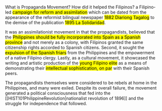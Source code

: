 What is Propaganda Movement? How did it helped the Filipinos?
a Filipino-led <mark class="hltr-lightgreen">campaign for reform and assimilation</mark> which can be dated from the appearance of the reformist bilingual newspaper <mark class="hltr-lightblue">1882 Diariong Tagalog</mark> to the demise of the publication <mark class="hltr-lightblue">1895 La Solidaridad</mark>.

It was an assimilationist movement in that the propagandists, believed that the <mark class="hltr-lightgreen">Philippines should be fully incorporated into Spain as a Spanish province</mark> and not merely as a colony, with Filipinos granted the same citizenship rights accorded to Spanish citizens.
Second, it sought the <mark class="hltr-lightgreen">expulsion of the Spanish friars</mark> from the Philippines and the empowerment of a native Filipino clergy.
Lastly, as a cultural movement, it showcased the writing and artistic production of the <mark class="hltr-lightgreen">young Filipino elite</mark> as a means of demonstrating their <mark class="hltr-lightgreen">intellectual sophistication, on par</mark> with their Spanish peers.

The propagandists themselves were considered to be rebels at home in the Philippines, and many were exiled. Despite its overall failure, the movement generated a political consciousness that fed into the [[HIST101PhilippineRevolution|nationalist revolution of 1896]] and the struggle for independence that followed.